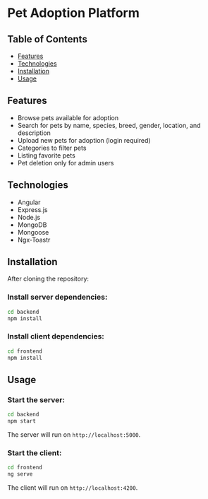 # Pet Adoption Platform

## Table of Contents

- [Features](#features)
- [Technologies](#technologies)
- [Installation](#installation)
- [Usage](#usage)

## Features

- Browse pets available for adoption
- Search for pets by name, species, breed, gender, location, and description
- Upload new pets for adoption (login required)
- Categories to filter pets
- Listing favorite pets
- Pet deletion only for admin users

## Technologies

- Angular
- Express.js
- Node.js
- MongoDB
- Mongoose
- Ngx-Toastr

## Installation
After cloning the repository:

### Install server dependencies:

   ```bash
   cd backend
   npm install
   ```

### Install client dependencies:

   ```bash
   cd frontend
   npm install
   ```

## Usage

### Start the server:

   ```bash
   cd backend
   npm start
   ```

   The server will run on `http://localhost:5000`.

### Start the client:

   ```bash
   cd frontend
   ng serve
   ```

   The client will run on `http://localhost:4200`.

